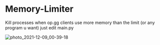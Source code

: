 # Memory-Limiter
Kill processes when op.gg clients use more memory than the limit (or any program u want) just edit main.py

![photo_2021-12-09_00-39-18](https://user-images.githubusercontent.com/26685881/147872936-55593dea-5cd9-46b2-b372-5f13f8d0ab22.jpg)
